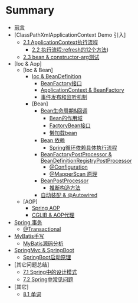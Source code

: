 # Summary

* [前言](doc/target.md)
* [ClassPathXmlApplicationContext Demo 引入]
    * [2.1 ApplicationContext执行流程](doc/test/flow_path.md)
        * [2.2 执行流程:refresh的12个方法](doc/test/code_review.md))
    * [2.3 bean & constructor-arg测试](doc/test/bean_constructor.md)
* [Ioc & Aop]
    * [Ioc & Bean]
        * [Ioc & BeanDefinition](doc/bean/ioc_bean.md)
            * [BeanFactory接口](doc/bean/BeanFactory.md)
            * [ApplicationContext & BeanFactory](doc/bean/context.md)
            * [事件发布和监听机制](doc/bean/context_event.md)
        * [Bean]
            * [Bean生命周期&回调](doc/bean/bean_life.md)
                * [Bean的作用域](doc/bean/bean_scope.md)
                * [FactoryBean接口](doc/bean/fatory_bean.md)
                * [懒加载bean](doc/bean/lazy.md)
            * [Bean 依赖](doc/bean/ioc_bean_dependency.md)
                * [Spring循环依赖具体执行流程](doc/bean/dependency.md)
            * [BeanFactoryPostProcessor & BeanDefinitionRegistryPostProcessor](doc/bean/post_processor.md)
                * [@Configuration](doc/bean/configuration.md)
                * [@MapperScan 原理](doc/bean/mapper_scan.md)
            * [BeanPostProcessor](doc/bean/bean_post_processor.md)
                * [推断构造方法](doc/bean/bean_constructor.md)
            * [自动装配 & @Autowired](doc/bean/ioc_bean_auto.md)
    * [AOP]
        * [Spring AOP](doc/bean/aop.md)
        * [CGLIB & AOP代理](doc/bean/aspectj.md)
* [Spring 事务](doc/bean/transaction.md)
    * [@Transactional](doc/bean/transaction_annotation.md)  
* [MyBatis手写](doc/mybatis.md)
    * [MyBatis源码分析](doc/mybatis_source.md)
* [SpringMvc & SpringBoot](doc/springboot.md)
    * [SpringBoot启动原理](doc/springboot_starter.md)
* [其它问题总结]
    * [7.1 Spring中的设计模式](doc/bean/design.md)
    * [7.2 Spring中常见问题](doc/pro.md)
* [其它]
    * [8.1 单词](./doc/other/words.md)
